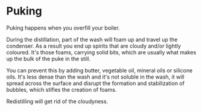 # Puking

Puking happens when you overfill your boiler.

During the distillation, part of the wash will foam up and travel up the condenser. As a result you end up spirits that are cloudy and/or lightly coloured. It's those foams, carrying solid bits, which are usually what makes up the bulk of the puke in the still.

You can prevent this by adding butter, vegetable oil, mineral oils or silicone oils. It's less dense than the wash and it's not soluble in the wash, it will spread across the surface and disrupt the formation and stabilization of bubbles, which stifles the creation of foams.

Redistilling will get rid of the cloudyness.